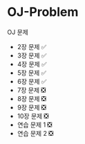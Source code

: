 # OJ-Problem

OJ 문제
+ 2장 문제 ✅️
+ 3장 문제 ✅️
+ 4장 문제 ✅️
+ 5장 문제 ✅️
+ 6장 문제 ✅️
+ 7장 문제 ❎️
+ 8장 문제 ❎️
+ 9장 문제 ❎️
+ 10장 문제 ❎️
+ 연습 문제 1 ❎️
+ 연습 문제 2 ❎️
